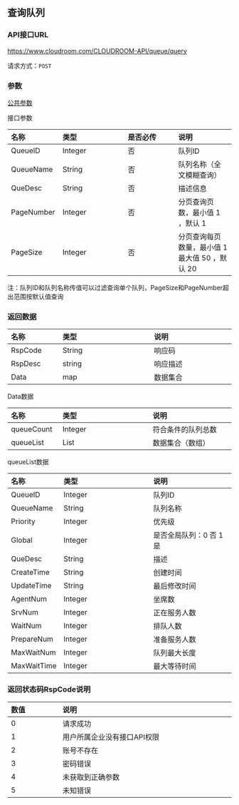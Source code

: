 
## 查询队列

### API接口URL

https://www.cloudroom.com/CLOUDROOM-API/queue/query

请求方式：`POST`



### 参数

[公共参数](README#common_param)

接口参数
<table>
    <thead>
        <tr>
            <th style="width:100px;font-weight:700;text-align: left;">名称</th>
            <th  colspan="2" style="width:800px; text-align: left;">类型</th>
            <th  colspan="2" style="width:800px; text-align: left;">是否必传</th>
            <th  colspan="2" style="width:800px; text-align: left;">说明</th>
        </tr>
    </thead>
    <tbody>
        <tr>
            <td style="font-weight:normal;">QueueID</td>
            <td  colspan="2" style="font-weight:normal;">Integer</td>
            <td  colspan="2" style="font-weight:normal;">否</td>
            <td  colspan="2" style="font-weight:normal;">队列ID</td>
        </tr>
        <tr>
            <td style="font-weight:normal;">QueueName</td>
            <td  colspan="2" style="font-weight:normal;">String</td>
            <td  colspan="2" style="font-weight:normal;">否</td>
            <td  colspan="2" style="font-weight:normal;">队列名称（全文模糊查询）</td>
        </tr>
        <tr>
            <td style="font-weight:normal;">QueDesc</td>
            <td  colspan="2" style="font-weight:normal;">String</td>
            <td  colspan="2" style="font-weight:normal;">否</td>
            <td  colspan="2" style="font-weight:normal;">描述信息</td>
        </tr>
        <tr>
            <td style="font-weight:normal;">PageNumber</td>
            <td  colspan="2" style="font-weight:normal;">Integer</td>
            <td  colspan="2" style="font-weight:normal;">否</td>
            <td  colspan="2" style="font-weight:normal;">分页查询页数，最小值 1 ，默认 1</td>
        </tr>
        <tr>
            <td style="font-weight:normal;">PageSize</td>
            <td  colspan="2" style="font-weight:normal;">Integer</td>
            <td  colspan="2" style="font-weight:normal;">否</td>
            <td  colspan="2" style="font-weight:normal;">分页查询每页数量，最小值 1 最大值 50 ，默认 20</td>
        </tr>
    </tbody>   
</table>
注：队列ID和队列名称传值可以过滤查询单个队列，PageSize和PageNumber超出范围按默认值查询



### 返回数据

<table>
    <thead>
        <tr>
            <th style="width:100px;font-weight:700;text-align: left;">名称</th>
            <th  colspan="2" style="width:800px; text-align: left;">类型</th>
            <th  colspan="2" style="width:800px; text-align: left;">说明</th>
        </tr>
    </thead>
    <tbody>
        <tr>
            <td style="font-weight:normal;">RspCode</td>
            <td  colspan="2" style="font-weight:normal;">String</td>
            <td  colspan="2" style="font-weight:normal;">响应码</td>
        </tr>
        <tr>
            <td style="font-weight:normal;">RspDesc</td>
            <td  colspan="2" style="font-weight:normal;">string</td>
            <td  colspan="2" style="font-weight:normal;">响应描述</td>
        </tr>
        <tr>
            <td style="font-weight:normal;">Data</td>
            <td  colspan="2" style="font-weight:normal;">map</td>
            <td  colspan="2" style="font-weight:normal;">数据集合</td>
        </tr>
    </tbody>   
</table>

Data数据

<table>
    <thead>
        <tr>
            <th style="width:100px;font-weight:700;text-align: left;">名称</th>
            <th  colspan="2" style="width:800px; text-align: left;">类型</th>
            <th  colspan="2" style="width:800px; text-align: left;">说明</th>
        </tr>
    </thead>
    <tbody>
        <tr>
            <td style="font-weight:normal;">queueCount</td>
            <td  colspan="2" style="font-weight:normal;">Integer</td>
            <td  colspan="2" style="font-weight:normal;">符合条件的队列总数</td>
        </tr>
        <tr>
            <td style="font-weight:normal;">queueList</td>
            <td  colspan="2" style="font-weight:normal;">List</td>
            <td  colspan="2" style="font-weight:normal;">数据集合（数组）</td>
        </tr>
    </tbody>   
</table>

queueList数据

<table>
    <thead>
        <tr>
            <th style="width:100px;font-weight:700;text-align: left;">名称</th>
            <th  colspan="2" style="width:800px; text-align: left;">类型</th>
            <th  colspan="2" style="width:800px; text-align: left;">说明</th>
        </tr>
    </thead>
    <tbody>
        <tr>
            <td style="font-weight:normal;">QueueID</td>
            <td  colspan="2" style="font-weight:normal;">Integer</td>
            <td  colspan="2" style="font-weight:normal;">队列ID</td>
        </tr>
        <tr>
            <td style="font-weight:normal;">QueueName</td>
            <td  colspan="2" style="font-weight:normal;">String</td>
            <td  colspan="2" style="font-weight:normal;">队列名称</td>
        </tr>
        <tr>
            <td style="font-weight:normal;">Priority</td>
            <td  colspan="2" style="font-weight:normal;">Integer</td>
            <td  colspan="2" style="font-weight:normal;">优先级</td>
        </tr>
        <tr>
            <td style="font-weight:normal;">Global</td>
            <td  colspan="2" style="font-weight:normal;">Integer</td>
            <td  colspan="2" style="font-weight:normal;">是否全局队列：0 否 1 是</td>
        </tr>
        <tr>
            <td style="font-weight:normal;">QueDesc</td>
            <td  colspan="2" style="font-weight:normal;">String</td>
            <td  colspan="2" style="font-weight:normal;">描述</td>
        </tr>
        <tr>
            <td style="font-weight:normal;">CreateTime</td>
            <td  colspan="2" style="font-weight:normal;">String</td>
            <td  colspan="2" style="font-weight:normal;">创建时间</td>
        </tr>
        <tr>
            <td style="font-weight:normal;">UpdateTime</td>
            <td  colspan="2" style="font-weight:normal;">String</td>
            <td  colspan="2" style="font-weight:normal;">最后修改时间</td>
        </tr>
        <tr>
            <td style="font-weight:normal;">AgentNum</td>
            <td  colspan="2" style="font-weight:normal;">Integer</td>
            <td  colspan="2" style="font-weight:normal;">坐席数</td>
        </tr>
        <tr>
            <td style="font-weight:normal;">SrvNum</td>
            <td  colspan="2" style="font-weight:normal;">Integer</td>
            <td  colspan="2" style="font-weight:normal;">正在服务人数</td>
        </tr>
        <tr>
            <td style="font-weight:normal;">WaitNum</td>
            <td  colspan="2" style="font-weight:normal;">Integer</td>
            <td  colspan="2" style="font-weight:normal;">排队人数</td>
        </tr>
        <tr>
            <td style="font-weight:normal;">PrepareNum</td>
            <td  colspan="2" style="font-weight:normal;">Integer</td>
            <td  colspan="2" style="font-weight:normal;">准备服务人数</td>
        </tr>
        <tr>
            <td style="font-weight:normal;">MaxWaitNum</td>
            <td  colspan="2" style="font-weight:normal;">Integer</td>
            <td  colspan="2" style="font-weight:normal;">队列最大长度</td>
        </tr>
        <tr>
            <td style="font-weight:normal;">MaxWaitTime</td>
            <td  colspan="2" style="font-weight:normal;">Integer</td>
            <td  colspan="2" style="font-weight:normal;">最大等待时间</td>
        </tr>
    </tbody>   
</table>


### 返回状态码RspCode说明

<table>
    <thead>
        <tr>
            <th style="width:100px;font-weight:700;text-align: left;">数值</th>
            <th  colspan="2" style="width:800px; text-align: left;">说明</th>
        </tr>
    </thead>
    <tbody>
        <tr>
            <td style="font-weight:normal;">0</td>
            <td  colspan="2" style="font-weight:normal;">请求成功</td>
        </tr>
        <tr>
            <td style="font-weight:normal;">1</td>
            <td  colspan="2" style="font-weight:normal;">用户所属企业没有接口API权限</td>
        </tr>
        <tr>
            <td style="font-weight:normal;">2</td>
            <td  colspan="2" style="font-weight:normal;">账号不存在</td>
        </tr>
        <tr>
            <td style="font-weight:normal;">3</td>
            <td  colspan="2" style="font-weight:normal;">密码错误</td>
        </tr>
        <tr>
            <td style="font-weight:normal;">4</td>
            <td  colspan="2" style="font-weight:normal;">未获取到正确参数</td>
        </tr>
        <tr>
            <td style="font-weight:normal;">5</td>
            <td  colspan="2" style="font-weight:normal;">未知错误</td>
        </tr>
    </tbody>   
</table>
















